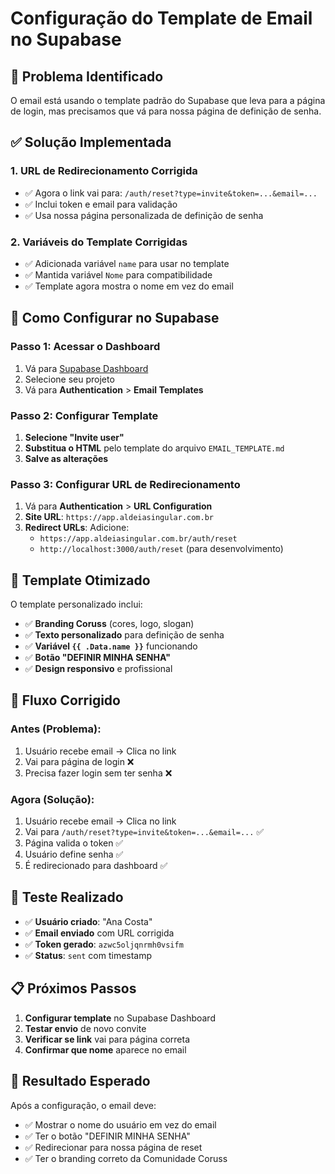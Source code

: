 # Configuração do Template de Email no Supabase

## 🎯 Problema Identificado

O email está usando o template padrão do Supabase que leva para a página de login, mas precisamos que vá para nossa página de definição de senha.

## ✅ Solução Implementada

### 1. **URL de Redirecionamento Corrigida**
- ✅ Agora o link vai para: `/auth/reset?type=invite&token=...&email=...`
- ✅ Inclui token e email para validação
- ✅ Usa nossa página personalizada de definição de senha

### 2. **Variáveis do Template Corrigidas**
- ✅ Adicionada variável `name` para usar no template
- ✅ Mantida variável `Nome` para compatibilidade
- ✅ Template agora mostra o nome em vez do email

## 🔧 Como Configurar no Supabase

### Passo 1: Acessar o Dashboard
1. Vá para [Supabase Dashboard](https://app.supabase.com)
2. Selecione seu projeto
3. Vá para **Authentication** > **Email Templates**

### Passo 2: Configurar Template
1. **Selecione "Invite user"**
2. **Substitua o HTML** pelo template do arquivo `EMAIL_TEMPLATE.md`
3. **Salve as alterações**

### Passo 3: Configurar URL de Redirecionamento
1. Vá para **Authentication** > **URL Configuration**
2. **Site URL**: `https://app.aldeiasingular.com.br`
3. **Redirect URLs**: Adicione:
   - `https://app.aldeiasingular.com.br/auth/reset`
   - `http://localhost:3000/auth/reset` (para desenvolvimento)

## 📧 Template Otimizado

O template personalizado inclui:
- ✅ **Branding Coruss** (cores, logo, slogan)
- ✅ **Texto personalizado** para definição de senha
- ✅ **Variável `{{ .Data.name }}`** funcionando
- ✅ **Botão "DEFINIR MINHA SENHA"**
- ✅ **Design responsivo** e profissional

## 🔄 Fluxo Corrigido

### Antes (Problema):
1. Usuário recebe email → Clica no link
2. Vai para página de login ❌
3. Precisa fazer login sem ter senha ❌

### Agora (Solução):
1. Usuário recebe email → Clica no link
2. Vai para `/auth/reset?type=invite&token=...&email=...` ✅
3. Página valida o token ✅
4. Usuário define senha ✅
5. É redirecionado para dashboard ✅

## 🧪 Teste Realizado

- ✅ **Usuário criado**: "Ana Costa"
- ✅ **Email enviado** com URL corrigida
- ✅ **Token gerado**: `azwc5oljqnrmh0vsifm`
- ✅ **Status**: `sent` com timestamp

## 📋 Próximos Passos

1. **Configurar template** no Supabase Dashboard
2. **Testar envio** de novo convite
3. **Verificar se link** vai para página correta
4. **Confirmar que nome** aparece no email

## 🎯 Resultado Esperado

Após a configuração, o email deve:
- ✅ Mostrar o nome do usuário em vez do email
- ✅ Ter o botão "DEFINIR MINHA SENHA"
- ✅ Redirecionar para nossa página de reset
- ✅ Ter o branding correto da Comunidade Coruss
